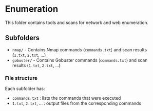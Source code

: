 # Enumeration

This folder contains tools and scans for network and web enumeration.  

## Subfolders

- `nmap/` - Contains Nmap commands (`commands.txt`) and scan results (`1.txt`, `2.txt`, ...)  
- `gobuster/` - Contains Gobuster commands (`commands.txt`) and scan results (`1.txt`, `2.txt`, ...)  

### File structure

Each subfolder has:
- `commands.txt` : lists the commands that were executed  
- `1.txt`, `2.txt`, ... : output files from the corresponding commands
